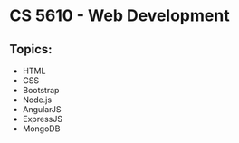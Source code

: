 # CS 5610 - Web Development

## Topics:

* HTML
* CSS
* Bootstrap
* Node.js 
* AngularJS
* ExpressJS
* MongoDB
